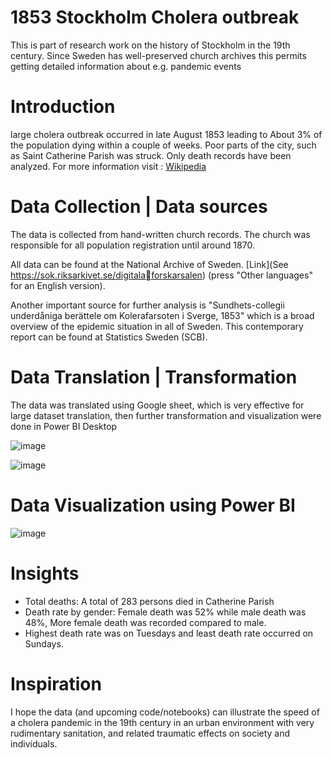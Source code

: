 # 1853 Stockholm Cholera outbreak
This is part of research work on the history of Stockholm in the 19th century. Since Sweden has well-preserved church archives this permits getting detailed information about e.g. pandemic events

# Introduction
large cholera outbreak occurred in late August 1853 leading to About 3% of the population dying within a couple of weeks. Poor parts of the city, such as Saint 
Catherine Parish was struck. Only death records have been analyzed.
For more information visit : [Wikipedia](https://en.wikipedia.org/wiki/1853_Stockholm_cholera_outbreak)

# Data Collection | Data sources
The data is collected from hand-written church records. The church was responsible for all population registration until around 1870.

All data can be found at the National Archive of Sweden. [Link](See https://sok.riksarkivet.se/digitalaforskarsalen) (press "Other languages" for an English version).

Another important source for further analysis is "Sundhets-collegii underdåniga berättele om Kolerafarsoten i Sverge, 1853" which is a broad overview of the epidemic situation in all of Sweden. 
This contemporary report can be found at Statistics Sweden (SCB).

# Data Translation | Transformation
The data was translated using Google sheet, which is very effective for large dataset translation, then further transformation and visualization were done in Power BI Desktop

![image](https://github.com/Toluwani-O/Shockholm-1853-Cholera-Outbreak/assets/140829887/7c0efc67-6d77-4437-a15e-467a82b94a9e)

![image](https://github.com/Toluwani-O/Shockholm-1853-Cholera-Outbreak/assets/140829887/2c0b84dd-54f5-45fe-bac9-d2f0259608fa)



# Data Visualization using Power BI
![image](https://github.com/Toluwani-O/Shockholm-1853-Cholera-Outbreak/assets/140829887/fa59c752-9084-46af-a094-77833f879442)

# Insights
- Total deaths: A total of 283 persons died in Catherine Parish
- Death rate by gender: Female death was 52% while male death was 48%, More female death was recorded compared to male.
- Highest death rate was on Tuesdays and least death rate occurred on Sundays.

# Inspiration
I hope the data (and upcoming code/notebooks) can illustrate the speed of a cholera pandemic in the 19th 
century in an urban environment with very rudimentary sanitation, and related traumatic effects on society 
and individuals.
